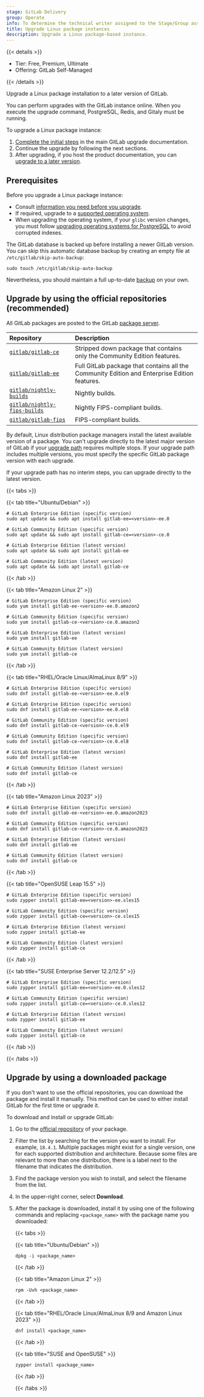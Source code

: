 ```yaml
---
stage: GitLab Delivery
group: Operate
info: To determine the technical writer assigned to the Stage/Group associated with this page, see https://handbook.gitlab.com/handbook/product/ux/technical-writing/#assignments
title: Upgrade Linux package instances
description: Upgrade a Linux package-based instance.
---
```


{{< details >}}

- Tier: Free, Premium, Ultimate
- Offering: GitLab Self-Managed

{{< /details >}}

Upgrade a Linux package installation to a later version of GitLab.

You can perform upgrades with the GitLab instance online. When you execute the upgrade command, PostgreSQL, Redis, and
Gitaly must be running.

To upgrade a Linux package instance:

1. [Complete the initial steps](../upgrade.md#upgrade-gitlab) in the main GitLab upgrade documentation.
1. Continue the upgrade by following the next sections.
1. After upgrading, if you host the product documentation, you can
   [upgrade to a later version](../../administration/docs_self_host.md#upgrade-the-product-documentation-to-a-later-version).

## Prerequisites

Before you upgrade a Linux package instance:

- Consult [information you need before you upgrade](../plan_your_upgrade.md).
- If required, upgrade to a [supported operating system](../../install/package/_index.md).
- When upgrading the operating system, if your `glibc` version changes, you must follow
  [upgrading operating systems for PostgreSQL](../../administration/postgresql/upgrading_os.md) to avoid corrupted indexes.

The GitLab database is backed up before installing a newer GitLab version. You can skip this automatic database backup
by creating an empty file at `/etc/gitlab/skip-auto-backup`:

```shell
sudo touch /etc/gitlab/skip-auto-backup
```

Nevertheless, you should maintain a full up-to-date [backup](../../administration/backup_restore/_index.md) on your own.

## Upgrade by using the official repositories (recommended)

All GitLab packages are posted to the GitLab [package server](https://packages.gitlab.com/gitlab/).

| Repository                                                                             | Description |
|:---------------------------------------------------------------------------------------|:------------|
| [`gitlab/gitlab-ce`](https://packages.gitlab.com/gitlab/gitlab-ce)                     | Stripped down package that contains only the Community Edition features. |
| [`gitlab/gitlab-ee`](https://packages.gitlab.com/gitlab/gitlab-ee)                     | Full GitLab package that contains all the Community Edition and Enterprise Edition features. |
| [`gitlab/nightly-builds`](https://packages.gitlab.com/gitlab/nightly-builds)           | Nightly builds. |
| [`gitlab/nightly-fips-builds`](https://packages.gitlab.com/gitlab/nightly-fips-builds) | Nightly FIPS-compliant builds. |
| [`gitlab/gitlab-fips`](https://packages.gitlab.com/gitlab/gitlab-fips)                 | FIPS-compliant builds. |

By default, Linux distribution package managers install the latest available version of a package. You can't upgrade directly to the
latest major version of GitLab if your [upgrade path](../upgrade_paths.md) requires multiple stops. If your upgrade
path includes multiple versions, you must specify the specific GitLab package version with each upgrade.

If your upgrade path has no interim steps, you can upgrade directly to the latest version.

{{< tabs >}}

{{< tab title="Ubuntu/Debian" >}}

```shell
# GitLab Enterprise Edition (specific version)
sudo apt update && sudo apt install gitlab-ee=<version>-ee.0

# GitLab Community Edition (specific version)
sudo apt update && sudo apt install gitlab-ce=<version>-ce.0

# GitLab Enterprise Edition (latest version)
sudo apt update && sudo apt install gitlab-ee

# GitLab Community Edition (latest version)
sudo apt update && sudo apt install gitlab-ce
```

{{< /tab >}}

{{< tab title="Amazon Linux 2" >}}

```shell
# GitLab Enterprise Edition (specific version)
sudo yum install gitlab-ee-<version>-ee.0.amazon2

# GitLab Community Edition (specific version)
sudo yum install gitlab-ce-<version>-ce.0.amazon2

# GitLab Enterprise Edition (latest version)
sudo yum install gitlab-ee

# GitLab Community Edition (latest version)
sudo yum install gitlab-ce
```

{{< /tab >}}

{{< tab title="RHEL/Oracle Linux/AlmaLinux 8/9" >}}

```shell
# GitLab Enterprise Edition (specific version)
sudo dnf install gitlab-ee-<version>-ee.0.el9

# GitLab Enterprise Edition (specific version)
sudo dnf install gitlab-ee-<version>-ee.0.el8

# GitLab Community Edition (specific version)
sudo dnf install gitlab-ce-<version>-ce.0.el9

# GitLab Community Edition (specific version)
sudo dnf install gitlab-ce-<version>-ce.0.el8

# GitLab Enterprise Edition (latest version)
sudo dnf install gitlab-ee

# GitLab Community Edition (latest version)
sudo dnf install gitlab-ce
```

{{< /tab >}}

{{< tab title="Amazon Linux 2023" >}}

```shell
# GitLab Enterprise Edition (specific version)
sudo dnf install gitlab-ee-<version>-ee.0.amazon2023

# GitLab Community Edition (specific version)
sudo dnf install gitlab-ce-<version>-ce.0.amazon2023

# GitLab Enterprise Edition (latest version)
sudo dnf install gitlab-ee

# GitLab Community Edition (latest version)
sudo dnf install gitlab-ce
```

{{< /tab >}}

{{< tab title="OpenSUSE Leap 15.5" >}}

```shell
# GitLab Enterprise Edition (specific version)
sudo zypper install gitlab-ee=<version>-ee.sles15

# GitLab Community Edition (specific version)
sudo zypper install gitlab-ce=<version>-ce.sles15

# GitLab Enterprise Edition (latest version)
sudo zypper install gitlab-ee

# GitLab Community Edition (latest version)
sudo zypper install gitlab-ce
```

{{< /tab >}}

{{< tab title="SUSE Enterprise Server 12.2/12.5" >}}

```shell
# GitLab Enterprise Edition (specific version)
sudo zypper install gitlab-ee=<version>-ee.0.sles12

# GitLab Community Edition (specific version)
sudo zypper install gitlab-ce=<version>-ce.0.sles12

# GitLab Enterprise Edition (latest version)
sudo zypper install gitlab-ee

# GitLab Community Edition (latest version)
sudo zypper install gitlab-ce
```

{{< /tab >}}

{{< /tabs >}}

## Upgrade by using a downloaded package

If you don't want to use the official repositories, you can
download the package and install it manually. This method can be used to either
install GitLab for the first time or upgrade it.

To download and install or upgrade GitLab:

1. Go to the [official repository](#upgrade-by-using-the-official-repositories-recommended) of your package.
1. Filter the list by searching for the version you want to install. For example, `18.4.1`. Multiple packages might
   exist for a single version, one for each supported distribution and architecture. Because some files are
   relevant to more than one distribution, there is a label next to the filename that indicates the distribution.
1. Find the package version you wish to install, and select the filename from the list.
1. In the upper-right corner, select **Download**.
1. After the package is downloaded, install it by using one of the
   following commands and replacing `<package_name>` with the package name
   you downloaded:

   {{< tabs >}}

   {{< tab title="Ubuntu/Debian" >}}

   ```shell
   dpkg -i <package_name>
   ```

   {{< /tab >}}

   {{< tab title="Amazon Linux 2" >}}

   ```shell
   rpm -Uvh <package_name>
   ```

   {{< /tab >}}

   {{< tab title="RHEL/Oracle Linux/AlmaLinux 8/9 and Amazon Linux 2023" >}}

   ```shell
   dnf install <package_name>
   ```

   {{< /tab >}}

   {{< tab title="SUSE and OpenSUSE" >}}

   ```shell
   zypper install <package_name>
   ```

   {{< /tab >}}

   {{< /tabs >}}
